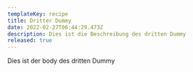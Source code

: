 ```yaml
---
templateKey: recipe
title: Dritter Dummy
date: 2022-02-27T06:44:29.473Z
description: Dies ist die Beschreibung des dritten Dummy
released: true
---
```

Dies ist der body des dritten Dummy